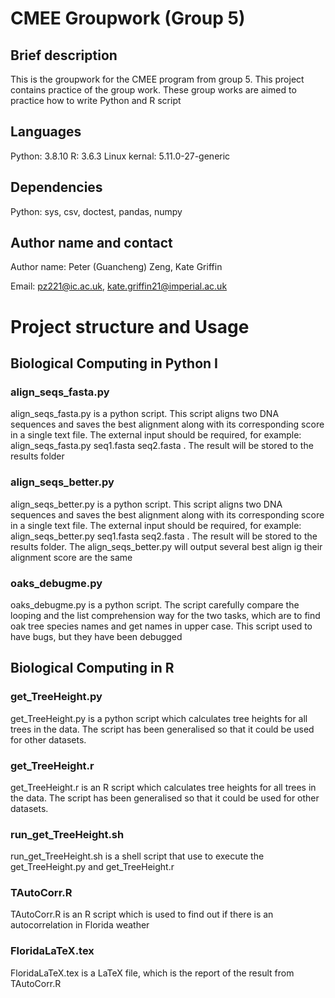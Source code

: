 # CMEE Groupwork (Group 5)
## Brief description
This is the groupwork for the CMEE program from group 5. This project contains practice of the group work. These group works are aimed to practice how to write Python and R script 


## Languages

Python: 3.8.10
R: 3.6.3
Linux kernal: 5.11.0-27-generic


## Dependencies
Python: sys, csv, doctest, pandas, numpy

## Author name and contact
Author name: Peter (Guancheng) Zeng, Kate Griffin

Email: pz221@ic.ac.uk, kate.griffin21@imperial.ac.uk

# Project structure and Usage
## Biological Computing in Python I

### align_seqs_fasta.py

align_seqs_fasta.py is a python script. This script aligns two DNA sequences and saves the best alignment along with its corresponding score in a single text file. The external input should be required, for example: align_seqs_fasta.py seq1.fasta seq2.fasta . The result will be stored to the results folder

### align_seqs_better.py

align_seqs_better.py is a python script. This script aligns two DNA sequences and saves the best alignment along with its corresponding score in a single text file. The external input should be required, for example: align_seqs_better.py seq1.fasta seq2.fasta . The result will be stored to the results folder. The align_seqs_better.py will output several best align ig their alignment score are the same

### oaks_debugme.py

oaks_debugme.py is a python script. The script carefully compare the looping and the list comprehension way for the two tasks, which are to find oak tree species names and get names in upper case. This script used to have bugs, but they have been debugged

## Biological Computing in R
### get_TreeHeight.py

get_TreeHeight.py is a python script which calculates tree heights for all trees in the data. The script has been generalised so that it could be used for other datasets.

### get_TreeHeight.r

get_TreeHeight.r is an R script which calculates tree heights for all trees in the data. The script has been generalised so that it could be used for other datasets.

### run_get_TreeHeight.sh

run_get_TreeHeight.sh is a shell script that use to execute the get_TreeHeight.py and get_TreeHeight.r

### TAutoCorr.R

TAutoCorr.R is an R script which is used to find out if there is an autocorrelation in Florida weather

### FloridaLaTeX.tex

FloridaLaTeX.tex is a LaTeX file, which is the report of the result from TAutoCorr.R
